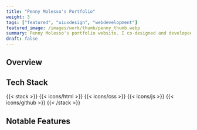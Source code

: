 ```yaml
---
title: "Penny Molesso's Portfolio"
weight: 3
tags: ["featured", "uiuxdesign", "webdevelopment"]
featured_image: /images/work/thumb/penny_thumb.webp
summary: Penny Molesso's portfolio website. I co-designed and developed it to showcase their body of work. I also implemented a password-protected thesis show.
draft: false
---
```



## Overview

## Tech Stack

{{< stack >}}
{{< icons/html >}}
{{< icons/css >}}
{{< icons/js >}}
{{< icons/github >}}
{{< /stack >}} 

## Notable Features